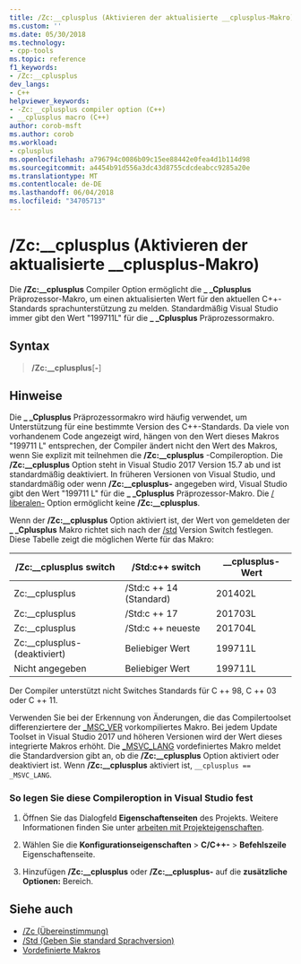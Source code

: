 ```yaml
---
title: /Zc:__cplusplus (Aktivieren der aktualisierte __cplusplus-Makro)
ms.custom: ''
ms.date: 05/30/2018
ms.technology:
- cpp-tools
ms.topic: reference
f1_keywords:
- /Zc:__cplusplus
dev_langs:
- C++
helpviewer_keywords:
- -Zc:__cplusplus compiler option (C++)
- __cplusplus macro (C++)
author: corob-msft
ms.author: corob
ms.workload:
- cplusplus
ms.openlocfilehash: a796794c0086b09c15ee88442e0fea4d1b114d98
ms.sourcegitcommit: a4454b91d556a3dc43d8755cdcdeabcc9285a20e
ms.translationtype: MT
ms.contentlocale: de-DE
ms.lasthandoff: 06/04/2018
ms.locfileid: "34705713"
---
```

# <a name="zccplusplus-enable-updated-cplusplus-macro"></a>/Zc:__cplusplus (Aktivieren der aktualisierte __cplusplus-Makro)

Die **/Zc:__cplusplus** Compiler Option ermöglicht die  **\_ \_Cplusplus** Präprozessor-Makro, um einen aktualisierten Wert für den aktuellen C++-Standards sprachunterstützung zu melden. Standardmäßig Visual Studio immer gibt den Wert "199711L" für die  **\_ \_Cplusplus** Präprozessormakro.

## <a name="syntax"></a>Syntax

> **/Zc:__cplusplus**[**-**]

## <a name="remarks"></a>Hinweise

Die  **\_ \_Cplusplus** Präprozessormakro wird häufig verwendet, um Unterstützung für eine bestimmte Version des C++-Standards. Da viele von vorhandenem Code angezeigt wird, hängen von den Wert dieses Makros "199711 L" entsprechen, der Compiler ändert nicht den Wert des Makros, wenn Sie explizit mit teilnehmen die **/Zc:__cplusplus** -Compileroption. Die **/Zc:__cplusplus** Option steht in Visual Studio 2017 Version 15.7 ab und ist standardmäßig deaktiviert. In früheren Versionen von Visual Studio, und standardmäßig oder wenn **/Zc:__cplusplus-** angegeben wird, Visual Studio gibt den Wert "199711 L" für die  **\_ \_Cplusplus** Präprozessor-Makro. Die [/ liberalen-](permissive-standards-conformance.md) Option ermöglicht keine **/Zc:__cplusplus**.

Wenn der **/Zc:__cplusplus** Option aktiviert ist, der Wert von gemeldeten der  **\_ \_Cplusplus** Makro richtet sich nach der [/std](std-specify-language-standard-version.md) Version Switch festlegen. Diese Tabelle zeigt die möglichen Werte für das Makro:

|/Zc:__cplusplus switch|/Std:c++ switch|__cplusplus-Wert|
|-|-|-|
Zc:__cplusplus|/Std:c ++ 14 (Standard)|201402L
Zc:__cplusplus|/Std:c ++ 17|201703L
Zc:__cplusplus|/Std:c ++ neueste|201704L
Zc:__cplusplus-(deaktiviert)|Beliebiger Wert|199711L
Nicht angegeben|Beliebiger Wert|199711L

Der Compiler unterstützt nicht Switches Standards für C ++ 98, C ++ 03 oder C ++ 11.

Verwenden Sie bei der Erkennung von Änderungen, die das Compilertoolset differenziertere der [_MSC_VER](../../preprocessor/predefined-macros.md) vorkompiliertes Makro. Bei jedem Update Toolset in Visual Studio 2017 und höheren Versionen wird der Wert dieses integrierte Makros erhöht. Die [_MSVC_LANG](../../preprocessor/predefined-macros.md) vordefiniertes Makro meldet die Standardversion gibt an, ob die **/Zc:__cplusplus** Option aktiviert oder deaktiviert ist. Wenn **/Zc:__cplusplus** aktiviert ist, `__cplusplus == _MSVC_LANG`.

### <a name="to-set-this-compiler-option-in-visual-studio"></a>So legen Sie diese Compileroption in Visual Studio fest

1. Öffnen Sie das Dialogfeld **Eigenschaftenseiten** des Projekts. Weitere Informationen finden Sie unter [arbeiten mit Projekteigenschaften](../../ide/working-with-project-properties.md).

1. Wählen Sie die **Konfigurationseigenschaften** > **C/C++-** > **Befehlszeile** Eigenschaftenseite.

1. Hinzufügen **/Zc:__cplusplus** oder **/Zc:__cplusplus-** auf die **zusätzliche Optionen:** Bereich.

## <a name="see-also"></a>Siehe auch

- [/Zc (Übereinstimmung)](zc-conformance.md)
- [/Std (Geben Sie standard Sprachversion)](std-specify-language-standard-version.md)
- [Vordefinierte Makros](../../preprocessor/predefined-macros.md)
